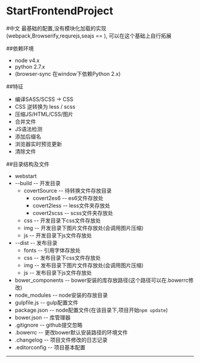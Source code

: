 # StartFrontendProject

#中文
最基础的配置,没有模块化加载的实现(webpack,Browserify,requrejs,seajs == ),
可以在这个基础上自行拓展

##依赖环境
- node v4.x
- python 2.7.x
 - (browser-sync 在window下依赖Python 2.x)


##特征
- 编译SASS/SCSS -> CSS
- CSS 逆转换为 less / scss
- 压缩JS/HTML/CSS/图片
- 合并文件
- JS语法检测
- 添加后缀名
- 浏览器实时预览更新
- 清除文件



##目录结构及文件
- webstart
 - --build -- 开发目录
   - covertSource -- 待转换文件存放目录
     - covert2es6 -- es6文件存放处
     - covert2less -- less文件夹存放处
     - covert2scss -- scss文件夹存放处
   - css -- 开发目录下css文件存放处
   - img -- 开发目录下图片文件存放处(会调用图片压缩)
   - js -- 开发目录下js文件存放处  
 - --dist -- 发布目录
   - fonts -- 引用字体存放处
   - css -- 发布目录下css文件存放处
   - img -- 发布目录下图片文件存放处(会调用图片压缩)
   - js -- 发布目录下js文件存放处
- bower_components -- bower安装的库存放路径(这个路径可以在.bowerrc修改)
- node_modules -- node安装的存放目录
- gulpfile.js -- gulp配置文件
- package.json -- node配置文件(在该目录下,项目开始`npm update`)
- bower.json -- 库管理器
- .gitignore -- github提交忽略
- .bowerrc -- 更改bower默认安装路径的环境文件
- .changelog -- 项目文件修改的日志记录
- .editorconfig -- 项目基本配置

------------
